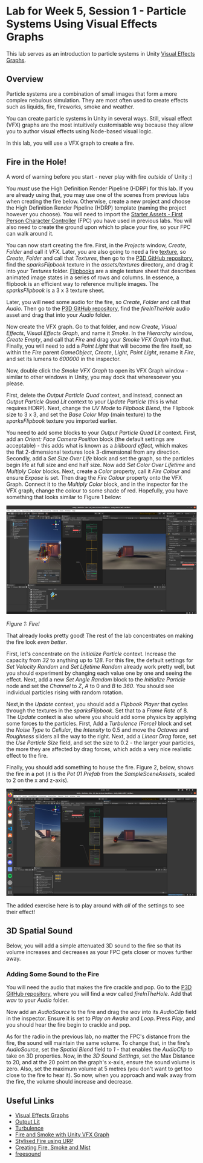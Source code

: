 # Lab for Week 5, Session 1 - Particle Systems Using Visual Effects Graphs

This lab serves as an introduction to particle systems in Unity [Visual Effects Graphs](https://unity.com/visual-effect-graph).

## Overview

Particle systems are a combination of small images that form a more complex nebulous simulation. They are most often used to create effects such as liquids, fire, fireworks, smoke and weather.

You can create particle systems in Unity in several ways. Still, visual effect (VFX) graphs are the most intuitively customisable way because they allow you to author visual effects using Node-based visual logic.

In this lab, you will use a VFX graph to create a fire.

## Fire in the Hole!

A word of warning before you start - never play with fire _outside_ of Unity :)

You _must_ use the High Definition Render Pipeline (HDRP) for this lab. If you are already using that, you may use one of the scenes from previous labs when creating the fire below. Otherwise, create a new project and choose the High Definition Render Pipeline (HDRP) template (naming the project however you choose). You will need to import the [Starter Assets - First Person Character Controller](https://assetstore.unity.com/packages/essentials/starter-assets-first-person-character-controller-196525) (FPC) you have used in previous labs. You will also need to create the ground upon which to place your fire, so your FPC can walk around it.

You can now start creating the fire. First, in the _Projects_ window, _Create_, _Folder_ and call it _VFX_. Later, you are also going to need a fire [texture](https://docs.unity3d.com/Manual/Textures.html), so _Create_, _Folder_ and call that _Textures_, then go to the [P3D GitHub repository](https://github.com/glowkeeper/P3D), find the _sparksFlipbook_ texture in the _assets/textures_ directory, and drag it into your _Textures_ folder. [Flipbooks](https://vfxdoc.readthedocs.io/en/latest/textures/flipbooks/) are a single texture sheet that describes animated image states in a series of rows and columns. In essence, a flipbook is an efficient way to reference multiple images. The _sparksFlipbook_ is a 3 x 3 texture sheet.

Later, you will need some audio for the fire, so _Create_, _Folder_ and call that _Audio_. Then go to the [P3D GitHub repository](https://github.com/glowkeeper/P3D), find the _fireInTheHole_ audio asset and drag that into your _Audio_ folder.

Now create the VFX graph. Go to that folder, and now _Create_, _Visual Effects_, _Visual Effects Graph_, and name it _Smoke_. In the _Hierarchy_ window, _Create Empty_, and call that _Fire_ and drag your _Smoke VFX Graph_ into that. Finally, you will need to add a _Point Light_ that will become the fire itself, so within the _Fire_ parent _GameObject_, _Create_, _Light_, _Point Light_, rename it _Fire_, and set its lumens to _600000_ in the inspector.

Now, double click the _Smoke VFX Graph_ to open its VFX Graph window - similar to other windows in Unity, you may dock that wheresoever you please.

First, delete the _Output Particle Quad_ context, and instead, connect an _Output Particle Quad Lit_ context to your _Update Particle_ (this is what requires HDRP). Next, change the _UV Mode_ to _Flipbook Blend_, the Flipbook size to 3 x 3, and set the _Base Color Map_ (main texture) to the _sparksFlipbook_ texture you imported earlier.

You need to add some blocks to your _Output Particle Quad Lit_ context. First, add an _Orient: Face Camera Position_ block (the default settings are acceptable) - this adds what is known as a _billboard effect_, which makes the flat 2-dimensional textures look 3-dimensional from any direction. Secondly, add a _Set Size Over Life_ block and set the graph, so the particles begin life at full size and end half size. Now add _Set Color Over Lifetime_ and _Multiply Color_ blocks. Next, create a _Color_ property, call it _Fire Colour_ and ensure _Expose_ is set. Then drag the _Fire Colour_ property onto the VFX Graph. Connect it to the _Multiply Color_ block, and in the inspector for the VFX graph, change the colour to some shade of red. Hopefully, you have something that looks similar to Figure 1 below:

![](./images/firstFire.png)

_Figure 1: Fire!_

That already looks pretty good! The rest of the lab concentrates on making the fire look _even better_.

First, let's concentrate on the _Initialize Particle_ context. Increase the capacity from _32_ to anything up to _128_. For this fire, the default settings for _Set Velocity Random_ and _Set Lifetime Random_ already work pretty well, but you should experiment by changing each value one by one and seeing the effect. Next, add a new _Set Angle Random_ block to the  _Initialize Particle_ node and set the _Channel_ to _Z_, _A_ to 0 and _B_ to _360_. You should see individual particles rising with random rotation.

Next,in the _Update_ context, you should add a _Flipbook Player_ that cycles through the textures in the _sparksFlipbook_. Set that to a _Frame Rate_ of 8. The _Update_ context is also where you should add some physics by applying some forces to the particles. First, Add a _Turbulence (Force)_ block and set the _Noise Type_ to _Cellular_, the _Intensity_ to 0.5 and move the _Octaves_ and _Roughness_ sliders all the way to the right. Next, add a _Linear Drag_ force, set the _Use Particle Size_ field, and set the size to 0.2 - the larger your particles, the more they are affected by drag forces, which adds a very nice realistic effect to the fire.

Finally, you should add something to house the fire. Figure 2, below, shows the fire in a pot (it is the _Pot 01_ _Prefab_ from the _SampleSceneAssets_, scaled to 2 on the x and z-axis).

![](./images/fireInTheHole.png)

The added exercise here is to play around with _all_ of the settings to see their effect!  

## 3D Spatial Sound

Below, you will add a simple attenuated 3D sound to the fire so that its volume increases and decreases as your FPC gets closer or moves further away.

### Adding Some Sound to the Fire

You will need the audio that makes the fire crackle and pop. Go to the [P3D GitHub repository](https://github.com/glowkeeper/P3D), where you will find a _wav_ called _fireInTheHole_. Add that _wav_ to your _Audio_ folder.

Now add an _AudioSource_ to the fire and drag the _wav_ into its _AudioClip_ field in the inspector. Ensure it is set to _Play on Awake_ and _Loop_. Press _Play_, and you should hear the fire begin to crackle and pop.

As for the radio in the previous lab, no matter the FPC's distance from the fire, the sound will maintain the same volume. To change that, in the fire's _AudioSource_, set the _Spatial Blend_ field to _1_ - that enables the _AudioClip_ to take on 3D properties. Now, in the _3D Sound Settings_, set the Max Distance to 20, and at the 20 point on the graph's x-axis, ensure the sound volume is zero. Also, set the maximum volume at 5 metres (you don't want to get too close to the fire to hear it). So now, when you approach and walk away from the fire, the volume should increase and decrease. 

## Useful Links

+ [Visual Effects Graphs](https://unity.com/visual-effect-graph)
+ [Output Lit](https://docs.unity3d.com/Packages/com.unity.visualeffectgraph@10.2/manual/Context-OutputLitSettings.html)
+ [Turbulence](https://docs.unity3d.com/Packages/com.unity.visualeffectgraph@10.2/manual/Block-Turbulence.html)
+ [Fire and Smoke with Unity VFX Graph](https://www.youtube.com/watch?v=R6D1b7zZHHA)
+ [Stylised Fire using URP](https://www.youtube.com/watch?v=XQlFokCzU6M)
+ [Creating Fire, Smoke and Mist](https://www.youtube.com/watch?v=OCzGXcdyqnQ)
+ [freesound](https://freesound.org/)